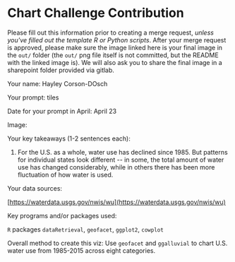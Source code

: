 # Chart Challenge Contribution

Please fill out this information prior to creating a merge request, *unless you've filled out the template R or Python scripts*. After your merge request is approved, please make sure the image linked here is your final image in the `out/` folder (the `out/` png file itself is not committed, but the README with the linked image is). We will also ask you to share the final image in a sharepoint folder provided via gitlab.

Your name: Hayley Corson-DOsch

Your prompt: tiles

Date for your prompt in April: April 23

Image:



Your key takeaways (1-2 sentences each):

1. For the U.S. as a whole, water use has declined since 1985. But patterns for individual states look different -- in some, the total amount of water use has changed considerably, while in others there has been more fluctuation of how water is used.

Your data sources:

[https://waterdata.usgs.gov/nwis/wu](https://waterdata.usgs.gov/nwis/wu)

Key programs and/or packages used:

`R` packages `dataRetrieval`, `geofacet`, `ggplot2`, `cowplot`

Overall method to create this viz: Use `geofacet` and `ggalluvial` to chart U.S. water use from 1985-2015 across eight categories.
